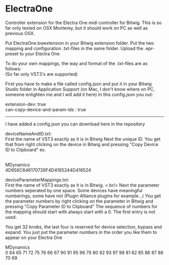 # ElectraOne

Controller extension for the Electra One midi controller for Bitwig.
This is so far only tested on OSX Monterey, but it should work on PC as well as previous OSX.

Put ElectraOne.bwextension in your Bitwig extension folder.
Put the two mapping and configuration .txt-files in the same folder.
Upload the .epr-preset to your Electra One

To do your own mappings, the way and format of the .txt-files are as follows: <br />
(So far only VST3's are supported) <br />

First you have to make a file called config.json and put it in your Bitwig Studio folder in Application Support (on Mac, I don't know where on PC, someone enlighten me and I will add it here)
In this config.json you out: <br />

extension-dev: true <br />
can-copy-device-and-param-ids : true <br />



--------
I have added a config.json you can download here in the repository
<br />



deviceNameAndID.txt: <br />
First the name of VST3 exactly as it is in Bitwig
Next the unique ID. You get that from right clicking on the device in Bitwig and pressing "Copy Device ID to Clipboard"
ex. <br />
<br />

MDynamics <br />
4D656C646170726F4D4165244D416524 <br />


deviceParameterMappings.txt: <br />
First the name of VST3 exactly as it is in Bitwig. < br/>
Next the parameter numbers seperated by one space. Some devices have meaningful numberings, some have not (Plugin Alliance plugins for example...)
You get the parameter numbers by right clicking on the parameter in Bitwig and pressing "Copy Parameter ID to Clipboard"
The sequence of numbers for the mapping should start with always start with a 0. The first entry is not used.

You get 32 knobs, the last four is reserved for device selection, bypass and expand.
You just put the parameter numbers in the order you like them to appear on your Electra One


MDynamics <br />
0 64 65 71 72 75 76 66 67 90 91 95 96 79 80 92 93 97 98 81 82 85 86 87 88 70 69 <br />
